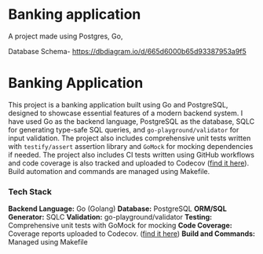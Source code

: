 # Banking application

A project made using Postgres, Go, 

Database Schema- https://dbdiagram.io/d/665d6000b65d93387953a9f5

# Banking Application

This project is a banking application built using Go and PostgreSQL, designed to showcase essential features of a modern backend system. I have used Go as the backend language, PostgreSQL as the database, SQLC for generating type-safe SQL queries, and `go-playground/validator` for input validation. The project also includes comprehensive unit tests written with `testify/assert` assertion library and `GoMock` for mocking dependencies if needed. The project also includes CI tests written using GitHub workflows and code coverage is also tracked and uploaded to Codecov ([find it here](https://app.codecov.io/gh/1shubham7/banking-application)). Build automation and commands are managed using Makefile.

### Tech Stack

**Backend Language:** Go (Golang)
**Database:** PostgreSQL
**ORM/SQL Generator:** SQLC
**Validation:** go-playground/validator
**Testing:** Comprehensive unit tests with GoMock for mocking
**Code Coverage:** Coverage reports uploaded to Codecov. ([find it here](https://app.codecov.io/gh/1shubham7/banking-application))
**Build and Commands:** Managed using Makefile